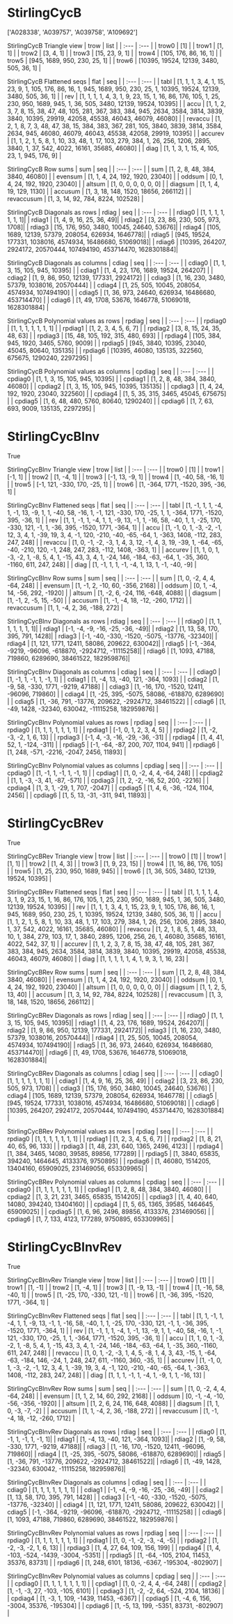 # StirlingCycB
['A028338', 'A039757', 'A039758', 'A109692']

StirlingCycB Triangle view
| trow  |  list  |
| :---  |  :---  |
| trow0 | [1] |
| trow1 | [1, 1] |
| trow2 | [3, 4, 1] |
| trow3 | [15, 23, 9, 1] |
| trow4 | [105, 176, 86, 16, 1] |
| trow5 | [945, 1689, 950, 230, 25, 1] |
| trow6 | [10395, 19524, 12139, 3480, 505, 36, 1] |

StirlingCycB Flattened seqs
| flat      |   seq  |
| :---      |  :---  |
| tabl     | [1, 1, 1, 3, 4, 1, 15, 23, 9, 1, 105, 176, 86, 16, 1, 945, 1689, 950, 230, 25, 1, 10395, 19524, 12139, 3480, 505, 36, 1] |
| rev      | [1, 1, 1, 1, 4, 3, 1, 9, 23, 15, 1, 16, 86, 176, 105, 1, 25, 230, 950, 1689, 945, 1, 36, 505, 3480, 12139, 19524, 10395] |
| accu     | [1, 1, 2, 3, 7, 8, 15, 38, 47, 48, 105, 281, 367, 383, 384, 945, 2634, 3584, 3814, 3839, 3840, 10395, 29919, 42058, 45538, 46043, 46079, 46080] |
| revaccu  | [1, 2, 1, 8, 7, 3, 48, 47, 38, 15, 384, 383, 367, 281, 105, 3840, 3839, 3814, 3584, 2634, 945, 46080, 46079, 46043, 45538, 42058, 29919, 10395] |
| accurev  | [1, 1, 2, 1, 5, 8, 1, 10, 33, 48, 1, 17, 103, 279, 384, 1, 26, 256, 1206, 2895, 3840, 1, 37, 542, 4022, 16161, 35685, 46080] |
| diag     | [1, 1, 3, 1, 15, 4, 105, 23, 1, 945, 176, 9] |

StirlingCycB Row sums
| sum        |   seq  |
| :---       |  :---  |
| sum       | [1, 2, 8, 48, 384, 3840, 46080] |
| evensum   | [1, 1, 4, 24, 192, 1920, 23040] |
| oddsum    | [0, 1, 4, 24, 192, 1920, 23040] |
| altsum    | [1, 0, 0, 0, 0, 0, 0] |
| diagsum   | [1, 1, 4, 19, 129, 1130] |
| accusum   | [1, 3, 18, 148, 1520, 18656, 266112] |
| revaccusum | [1, 3, 14, 92, 784, 8224, 102528] |

StirlingCycB Diagonals as rows
| rdiag  |   seq  |
| :---   |  :---  |
| rdiag0 | [1, 1, 1, 1, 1, 1, 1]|
| rdiag1 | [1, 4, 9, 16, 25, 36, 49]|
| rdiag2 | [3, 23, 86, 230, 505, 973, 1708]|
| rdiag3 | [15, 176, 950, 3480, 10045, 24640, 53676]|
| rdiag4 | [105, 1689, 12139, 57379, 208054, 626934, 1646778]|
| rdiag5 | [945, 19524, 177331, 1038016, 4574934, 16486680, 51069018]|
| rdiag6 | [10395, 264207, 2924172, 20570444, 107494190, 453714470, 1628301884]|

StirlingCycB Diagonals as columns
| cdiag  |   seq  |
| :---   |  :---  |
| cdiag0 | [1, 1, 3, 15, 105, 945, 10395] |
| cdiag1 | [1, 4, 23, 176, 1689, 19524, 264207] |
| cdiag2 | [1, 9, 86, 950, 12139, 177331, 2924172] |
| cdiag3 | [1, 16, 230, 3480, 57379, 1038016, 20570444] |
| cdiag4 | [1, 25, 505, 10045, 208054, 4574934, 107494190] |
| cdiag5 | [1, 36, 973, 24640, 626934, 16486680, 453714470] |
| cdiag6 | [1, 49, 1708, 53676, 1646778, 51069018, 1628301884] |

StirlingCycB Polynomial values as rows
| rpdiag  |   seq  |
| :---    |  :---  |
| rpdiag0 | [1, 1, 1, 1, 1, 1, 1] |
| rpdiag1 | [1, 2, 3, 4, 5, 6, 7] |
| rpdiag2 | [3, 8, 15, 24, 35, 48, 63] |
| rpdiag3 | [15, 48, 105, 192, 315, 480, 693] |
| rpdiag4 | [105, 384, 945, 1920, 3465, 5760, 9009] |
| rpdiag5 | [945, 3840, 10395, 23040, 45045, 80640, 135135] |
| rpdiag6 | [10395, 46080, 135135, 322560, 675675, 1290240, 2297295] |

StirlingCycB Polynomial values as columns
| cpdiag  |   seq  |
| :---    |  :---  |
| cpdiag0 | [1, 1, 3, 15, 105, 945, 10395] |
| cpdiag1 | [1, 2, 8, 48, 384, 3840, 46080] |
| cpdiag2 | [1, 3, 15, 105, 945, 10395, 135135] |
| cpdiag3 | [1, 4, 24, 192, 1920, 23040, 322560] |
| cpdiag4 | [1, 5, 35, 315, 3465, 45045, 675675] |
| cpdiag5 | [1, 6, 48, 480, 5760, 80640, 1290240] |
| cpdiag6 | [1, 7, 63, 693, 9009, 135135, 2297295] |

# StirlingCycBInv
True

StirlingCycBInv Triangle view
| trow  |  list  |
| :---  |  :---  |
| trow0 | [1] |
| trow1 | [-1, 1] |
| trow2 | [1, -4, 1] |
| trow3 | [-1, 13, -9, 1] |
| trow4 | [1, -40, 58, -16, 1] |
| trow5 | [-1, 121, -330, 170, -25, 1] |
| trow6 | [1, -364, 1771, -1520, 395, -36, 1] |

StirlingCycBInv Flattened seqs
| flat      |   seq  |
| :---      |  :---  |
| tabl     | [1, -1, 1, 1, -4, 1, -1, 13, -9, 1, 1, -40, 58, -16, 1, -1, 121, -330, 170, -25, 1, 1, -364, 1771, -1520, 395, -36, 1] |
| rev      | [1, 1, -1, 1, -4, 1, 1, -9, 13, -1, 1, -16, 58, -40, 1, 1, -25, 170, -330, 121, -1, 1, -36, 395, -1520, 1771, -364, 1] |
| accu     | [1, -1, 0, 1, -3, -2, -1, 12, 3, 4, 1, -39, 19, 3, 4, -1, 120, -210, -40, -65, -64, 1, -363, 1408, -112, 283, 247, 248] |
| revaccu  | [1, 0, -1, -2, -3, 1, 4, 3, 12, -1, 4, 3, 19, -39, 1, -64, -65, -40, -210, 120, -1, 248, 247, 283, -112, 1408, -363, 1] |
| accurev  | [1, 1, 0, 1, -3, -2, 1, -8, 5, 4, 1, -15, 43, 3, 4, 1, -24, 146, -184, -63, -64, 1, -35, 360, -1160, 611, 247, 248] |
| diag     | [1, -1, 1, 1, -1, -4, 1, 13, 1, -1, -40, -9] |

StirlingCycBInv Row sums
| sum        |   seq  |
| :---       |  :---  |
| sum       | [1, 0, -2, 4, 4, -64, 248] |
| evensum   | [1, -1, 2, -10, 60, -356, 2168] |
| oddsum    | [0, 1, -4, 14, -56, 292, -1920] |
| altsum    | [1, -2, 6, -24, 116, -648, 4088] |
| diagsum   | [1, -1, 2, -5, 15, -50] |
| accusum   | [1, -1, -4, 18, -12, -260, 1712] |
| revaccusum | [1, 1, -4, 2, 36, -188, 272] |

StirlingCycBInv Diagonals as rows
| rdiag  |   seq  |
| :---   |  :---  |
| rdiag0 | [1, 1, 1, 1, 1, 1, 1]|
| rdiag1 | [-1, -4, -9, -16, -25, -36, -49]|
| rdiag2 | [1, 13, 58, 170, 395, 791, 1428]|
| rdiag3 | [-1, -40, -330, -1520, -5075, -13776, -32340]|
| rdiag4 | [1, 121, 1771, 12411, 58086, 209622, 630042]|
| rdiag5 | [-1, -364, -9219, -96096, -618870, -2924712, -11115258]|
| rdiag6 | [1, 1093, 47188, 719860, 6289690, 38461522, 182959876]|

StirlingCycBInv Diagonals as columns
| cdiag  |   seq  |
| :---   |  :---  |
| cdiag0 | [1, -1, 1, -1, 1, -1, 1] |
| cdiag1 | [1, -4, 13, -40, 121, -364, 1093] |
| cdiag2 | [1, -9, 58, -330, 1771, -9219, 47188] |
| cdiag3 | [1, -16, 170, -1520, 12411, -96096, 719860] |
| cdiag4 | [1, -25, 395, -5075, 58086, -618870, 6289690] |
| cdiag5 | [1, -36, 791, -13776, 209622, -2924712, 38461522] |
| cdiag6 | [1, -49, 1428, -32340, 630042, -11115258, 182959876] |

StirlingCycBInv Polynomial values as rows
| rpdiag  |   seq  |
| :---    |  :---  |
| rpdiag0 | [1, 1, 1, 1, 1, 1, 1] |
| rpdiag1 | [-1, 0, 1, 2, 3, 4, 5] |
| rpdiag2 | [1, -2, -3, -2, 1, 6, 13] |
| rpdiag3 | [-1, 4, -3, -16, -29, -36, -31] |
| rpdiag4 | [1, 4, 41, 52, 1, -124, -311] |
| rpdiag5 | [-1, -64, -87, 200, 707, 1104, 941] |
| rpdiag6 | [1, 248, -571, -2216, -2047, 2456, 11893] |

StirlingCycBInv Polynomial values as columns
| cpdiag  |   seq  |
| :---    |  :---  |
| cpdiag0 | [1, -1, 1, -1, 1, -1, 1] |
| cpdiag1 | [1, 0, -2, 4, 4, -64, 248] |
| cpdiag2 | [1, 1, -3, -3, 41, -87, -571] |
| cpdiag3 | [1, 2, -2, -16, 52, 200, -2216] |
| cpdiag4 | [1, 3, 1, -29, 1, 707, -2047] |
| cpdiag5 | [1, 4, 6, -36, -124, 1104, 2456] |
| cpdiag6 | [1, 5, 13, -31, -311, 941, 11893] |

# StirlingCycBRev
True

StirlingCycBRev Triangle view
| trow  |  list  |
| :---  |  :---  |
| trow0 | [1] |
| trow1 | [1, 1] |
| trow2 | [1, 4, 3] |
| trow3 | [1, 9, 23, 15] |
| trow4 | [1, 16, 86, 176, 105] |
| trow5 | [1, 25, 230, 950, 1689, 945] |
| trow6 | [1, 36, 505, 3480, 12139, 19524, 10395] |

StirlingCycBRev Flattened seqs
| flat      |   seq  |
| :---      |  :---  |
| tabl     | [1, 1, 1, 1, 4, 3, 1, 9, 23, 15, 1, 16, 86, 176, 105, 1, 25, 230, 950, 1689, 945, 1, 36, 505, 3480, 12139, 19524, 10395] |
| rev      | [1, 1, 1, 3, 4, 1, 15, 23, 9, 1, 105, 176, 86, 16, 1, 945, 1689, 950, 230, 25, 1, 10395, 19524, 12139, 3480, 505, 36, 1] |
| accu     | [1, 1, 2, 1, 5, 8, 1, 10, 33, 48, 1, 17, 103, 279, 384, 1, 26, 256, 1206, 2895, 3840, 1, 37, 542, 4022, 16161, 35685, 46080] |
| revaccu  | [1, 2, 1, 8, 5, 1, 48, 33, 10, 1, 384, 279, 103, 17, 1, 3840, 2895, 1206, 256, 26, 1, 46080, 35685, 16161, 4022, 542, 37, 1] |
| accurev  | [1, 1, 2, 3, 7, 8, 15, 38, 47, 48, 105, 281, 367, 383, 384, 945, 2634, 3584, 3814, 3839, 3840, 10395, 29919, 42058, 45538, 46043, 46079, 46080] |
| diag     | [1, 1, 1, 1, 1, 4, 1, 9, 3, 1, 16, 23] |

StirlingCycBRev Row sums
| sum        |   seq  |
| :---       |  :---  |
| sum       | [1, 2, 8, 48, 384, 3840, 46080] |
| evensum   | [1, 1, 4, 24, 192, 1920, 23040] |
| oddsum    | [0, 1, 4, 24, 192, 1920, 23040] |
| altsum    | [1, 0, 0, 0, 0, 0, 0] |
| diagsum   | [1, 1, 2, 5, 13, 40] |
| accusum   | [1, 3, 14, 92, 784, 8224, 102528] |
| revaccusum | [1, 3, 18, 148, 1520, 18656, 266112] |

StirlingCycBRev Diagonals as rows
| rdiag  |   seq  |
| :---   |  :---  |
| rdiag0 | [1, 1, 3, 15, 105, 945, 10395]|
| rdiag1 | [1, 4, 23, 176, 1689, 19524, 264207]|
| rdiag2 | [1, 9, 86, 950, 12139, 177331, 2924172]|
| rdiag3 | [1, 16, 230, 3480, 57379, 1038016, 20570444]|
| rdiag4 | [1, 25, 505, 10045, 208054, 4574934, 107494190]|
| rdiag5 | [1, 36, 973, 24640, 626934, 16486680, 453714470]|
| rdiag6 | [1, 49, 1708, 53676, 1646778, 51069018, 1628301884]|

StirlingCycBRev Diagonals as columns
| cdiag  |   seq  |
| :---   |  :---  |
| cdiag0 | [1, 1, 1, 1, 1, 1, 1] |
| cdiag1 | [1, 4, 9, 16, 25, 36, 49] |
| cdiag2 | [3, 23, 86, 230, 505, 973, 1708] |
| cdiag3 | [15, 176, 950, 3480, 10045, 24640, 53676] |
| cdiag4 | [105, 1689, 12139, 57379, 208054, 626934, 1646778] |
| cdiag5 | [945, 19524, 177331, 1038016, 4574934, 16486680, 51069018] |
| cdiag6 | [10395, 264207, 2924172, 20570444, 107494190, 453714470, 1628301884] |

StirlingCycBRev Polynomial values as rows
| rpdiag  |   seq  |
| :---    |  :---  |
| rpdiag0 | [1, 1, 1, 1, 1, 1, 1] |
| rpdiag1 | [1, 2, 3, 4, 5, 6, 7] |
| rpdiag2 | [1, 8, 21, 40, 65, 96, 133] |
| rpdiag3 | [1, 48, 231, 640, 1365, 2496, 4123] |
| rpdiag4 | [1, 384, 3465, 14080, 39585, 89856, 177289] |
| rpdiag5 | [1, 3840, 65835, 394240, 1464645, 4133376, 9750895] |
| rpdiag6 | [1, 46080, 1514205, 13404160, 65909025, 231469056, 653309965] |

StirlingCycBRev Polynomial values as columns
| cpdiag  |   seq  |
| :---    |  :---  |
| cpdiag0 | [1, 1, 1, 1, 1, 1, 1] |
| cpdiag1 | [1, 2, 8, 48, 384, 3840, 46080] |
| cpdiag2 | [1, 3, 21, 231, 3465, 65835, 1514205] |
| cpdiag3 | [1, 4, 40, 640, 14080, 394240, 13404160] |
| cpdiag4 | [1, 5, 65, 1365, 39585, 1464645, 65909025] |
| cpdiag5 | [1, 6, 96, 2496, 89856, 4133376, 231469056] |
| cpdiag6 | [1, 7, 133, 4123, 177289, 9750895, 653309965] |

# StirlingCycBInvRev
True

StirlingCycBInvRev Triangle view
| trow  |  list  |
| :---  |  :---  |
| trow0 | [1] |
| trow1 | [1, -1] |
| trow2 | [1, -4, 1] |
| trow3 | [1, -9, 13, -1] |
| trow4 | [1, -16, 58, -40, 1] |
| trow5 | [1, -25, 170, -330, 121, -1] |
| trow6 | [1, -36, 395, -1520, 1771, -364, 1] |

StirlingCycBInvRev Flattened seqs
| flat      |   seq  |
| :---      |  :---  |
| tabl     | [1, 1, -1, 1, -4, 1, 1, -9, 13, -1, 1, -16, 58, -40, 1, 1, -25, 170, -330, 121, -1, 1, -36, 395, -1520, 1771, -364, 1] |
| rev      | [1, -1, 1, 1, -4, 1, -1, 13, -9, 1, 1, -40, 58, -16, 1, -1, 121, -330, 170, -25, 1, 1, -364, 1771, -1520, 395, -36, 1] |
| accu     | [1, 1, 0, 1, -3, -2, 1, -8, 5, 4, 1, -15, 43, 3, 4, 1, -24, 146, -184, -63, -64, 1, -35, 360, -1160, 611, 247, 248] |
| revaccu  | [1, 0, 1, -2, -3, 1, 4, 5, -8, 1, 4, 3, 43, -15, 1, -64, -63, -184, 146, -24, 1, 248, 247, 611, -1160, 360, -35, 1] |
| accurev  | [1, -1, 0, 1, -3, -2, -1, 12, 3, 4, 1, -39, 19, 3, 4, -1, 120, -210, -40, -65, -64, 1, -363, 1408, -112, 283, 247, 248] |
| diag     | [1, 1, 1, -1, 1, -4, 1, -9, 1, 1, -16, 13] |

StirlingCycBInvRev Row sums
| sum        |   seq  |
| :---       |  :---  |
| sum       | [1, 0, -2, 4, 4, -64, 248] |
| evensum   | [1, 1, 2, 14, 60, 292, 2168] |
| oddsum    | [0, -1, -4, -10, -56, -356, -1920] |
| altsum    | [1, 2, 6, 24, 116, 648, 4088] |
| diagsum   | [1, 1, 0, -3, -7, -2] |
| accusum   | [1, 1, -4, 2, 36, -188, 272] |
| revaccusum | [1, -1, -4, 18, -12, -260, 1712] |

StirlingCycBInvRev Diagonals as rows
| rdiag  |   seq  |
| :---   |  :---  |
| rdiag0 | [1, -1, 1, -1, 1, -1, 1]|
| rdiag1 | [1, -4, 13, -40, 121, -364, 1093]|
| rdiag2 | [1, -9, 58, -330, 1771, -9219, 47188]|
| rdiag3 | [1, -16, 170, -1520, 12411, -96096, 719860]|
| rdiag4 | [1, -25, 395, -5075, 58086, -618870, 6289690]|
| rdiag5 | [1, -36, 791, -13776, 209622, -2924712, 38461522]|
| rdiag6 | [1, -49, 1428, -32340, 630042, -11115258, 182959876]|

StirlingCycBInvRev Diagonals as columns
| cdiag  |   seq  |
| :---   |  :---  |
| cdiag0 | [1, 1, 1, 1, 1, 1, 1] |
| cdiag1 | [-1, -4, -9, -16, -25, -36, -49] |
| cdiag2 | [1, 13, 58, 170, 395, 791, 1428] |
| cdiag3 | [-1, -40, -330, -1520, -5075, -13776, -32340] |
| cdiag4 | [1, 121, 1771, 12411, 58086, 209622, 630042] |
| cdiag5 | [-1, -364, -9219, -96096, -618870, -2924712, -11115258] |
| cdiag6 | [1, 1093, 47188, 719860, 6289690, 38461522, 182959876] |

StirlingCycBInvRev Polynomial values as rows
| rpdiag  |   seq  |
| :---    |  :---  |
| rpdiag0 | [1, 1, 1, 1, 1, 1, 1] |
| rpdiag1 | [1, 0, -1, -2, -3, -4, -5] |
| rpdiag2 | [1, -2, -3, -2, 1, 6, 13] |
| rpdiag3 | [1, 4, 27, 64, 109, 156, 199] |
| rpdiag4 | [1, 4, -103, -524, -1439, -3004, -5351] |
| rpdiag5 | [1, -64, -105, 2104, 11453, 35376, 83731] |
| rpdiag6 | [1, 248, 6101, 18136, -6367, -195304, -802907] |

StirlingCycBInvRev Polynomial values as columns
| cpdiag  |   seq  |
| :---    |  :---  |
| cpdiag0 | [1, 1, 1, 1, 1, 1, 1] |
| cpdiag1 | [1, 0, -2, 4, 4, -64, 248] |
| cpdiag2 | [1, -1, -3, 27, -103, -105, 6101] |
| cpdiag3 | [1, -2, -2, 64, -524, 2104, 18136] |
| cpdiag4 | [1, -3, 1, 109, -1439, 11453, -6367] |
| cpdiag5 | [1, -4, 6, 156, -3004, 35376, -195304] |
| cpdiag6 | [1, -5, 13, 199, -5351, 83731, -802907] |

